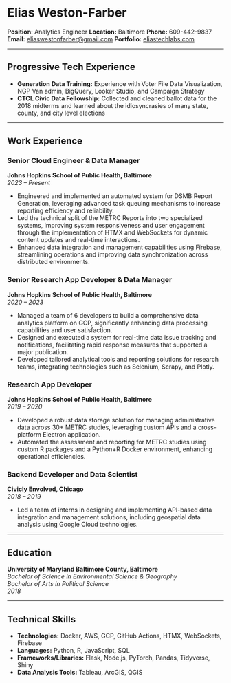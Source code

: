 # Elias Weston-Farber 
**Position**: Analytics Engineer  **Location:** Baltimore  **Phone:** 609-442-9837  **Email:** [eliaswestonfarber@gmail.com](mailto:eliaswestonfarber@gmail.com)    **Portfolio:** [eliastechlabs.com](https://eliastechlabs.com)  

---

## Progressive Tech Experience

- **Generation Data Training:** Experience with Voter File Data Visualization, NGP Van admin, BigQuery, Looker Studio, and Campaign Strategy
- **CTCL Civic Data Fellowship:** Collected and cleaned ballot data for the 2018 midterms and learned about the idiosyncrasies of many state, county, and city level elections

---

## Work Experience

### Senior Cloud Engineer & Data Manager
**Johns Hopkins School of Public Health, Baltimore**  
*2023 – Present*

- Engineered and implemented an automated system for DSMB Report Generation, leveraging advanced task queuing mechanisms to increase reporting efficiency and reliability.
- Led the technical split of the METRC Reports into two specialized systems, improving system responsiveness and user engagement through the implementation of HTMX and WebSockets for dynamic content updates and real-time interactions.
- Enhanced data integration and management capabilities using Firebase, streamlining operations and improving data synchronization across distributed environments.

### Senior Research App Developer & Data Manager
**Johns Hopkins School of Public Health, Baltimore**  
*2020 – 2023*

- Managed a team of 6 developers to build a comprehensive data analytics platform on GCP, significantly enhancing data processing capabilities and user satisfaction.
- Designed and executed a system for real-time data issue tracking and notifications, facilitating rapid response measures that supported a major publication.
- Developed tailored analytical tools and reporting solutions for research teams, integrating technologies such as Selenium, Scrapy, and Plotly.

### Research App Developer
**Johns Hopkins School of Public Health, Baltimore**  
*2019 – 2020*

- Developed a robust data storage solution for managing administrative data across 30+ METRC studies, leveraging custom APIs and a cross-platform Electron application.
- Automated the assessment and reporting for METRC studies using custom R packages and a Python+R Docker environment, enhancing operational efficiencies.

### Backend Developer and Data Scientist
**Civicly Envolved, Chicago**  
*2018 – 2019*

- Led a team of interns in designing and implementing API-based data integration and management solutions, including geospatial data analysis using Google Cloud technologies.

---

## Education

**University of Maryland Baltimore County, Baltimore**  
*Bachelor of Science in Environmental Science & Geography*  
*Bachelor of Arts in Political Science*  
*2018*

---

## Technical Skills

- **Technologies:** Docker, AWS, GCP, GitHub Actions, HTMX, WebSockets, Firebase
- **Languages:** Python, R, JavaScript, SQL
- **Frameworks/Libraries:** Flask, Node.js, PyTorch, Pandas, Tidyverse, Shiny
- **Data Analysis Tools:** Tableau, ArcGIS, QGIS
